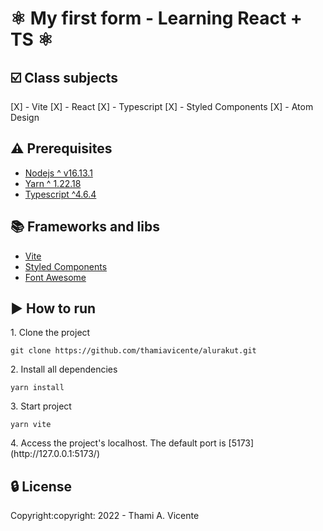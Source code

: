 # :atom_symbol: My first form - Learning React + TS :atom_symbol:

## :ballot_box_with_check: Class subjects
[X] - Vite
[X] - React
[X] - Typescript
[X] - Styled Components
[X] - Atom Design

## :warning: Prerequisites
- [Nodejs ^ v16.13.1](https://nodejs.org/en/)
- [Yarn ^ 1.22.18](https://yarnpkg.com/getting-started/install)
- [Typescript ^4.6.4](https://www.typescriptlang.org/download)

## :books: Frameworks and libs
- [Vite](https://vitejs.dev/)
- [Styled Components](https://styled-components.com/)
- [Font Awesome](https://fontawesome.com/docs/web/use-with/react/)

## :arrow_forward: How to run
<p>1. Clone the project </p>

```
git clone https://github.com/thamiavicente/alurakut.git
```
<p>2. Install all dependencies </p>

```
yarn install
```
<p>3. Start project </p>

```
yarn vite
```
<p>4. Access the project's localhost. The default port is [5173](http://127.0.0.1:5173/)</p>


## :lock: License
<p>Copyright:copyright: 2022 - Thami A. Vicente</p>
